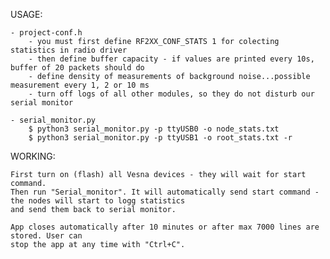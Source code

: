 USAGE:
    
    - project-conf.h 
        - you must first define RF2XX_CONF_STATS 1 for colecting statistics in radio driver
        - then define buffer capacity - if values are printed every 10s, buffer of 20 packets should do
        - define density of measurements of background noise...possible measurement every 1, 2 or 10 ms
        - turn off logs of all other modules, so they do not disturb our serial monitor

    - serial_monitor.py
        $ python3 serial_monitor.py -p ttyUSB0 -o node_stats.txt
        $ python3 serial_monitor.py -p ttyUSB1 -o root_stats.txt -r

WORKING: 
    
    First turn on (flash) all Vesna devices - they will wait for start command.
    Then run "Serial_monitor". It will automatically send start command - the nodes will start to logg statistics
    and send them back to serial monitor.
    
    App closes automatically after 10 minutes or after max 7000 lines are stored. User can
    stop the app at any time with "Ctrl+C".
